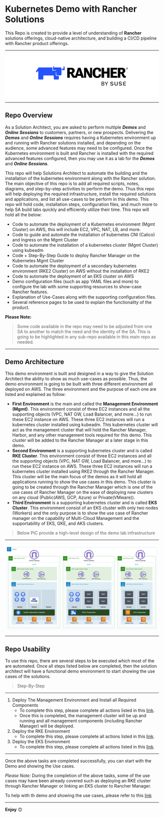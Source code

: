 # Kubernetes Demo with Rancher Solutions

This Repo is created to provide a level of understanding of **Rancher** solutions offerings, cloud-native architecture, and building a CI/CD pipeline with Rancher product offerings.

---

<p align="center">
    <img src="images/RancherLogo.png">
</p>

---

## Repo Overview 

As a Solution Architect, you are asked to perform multiple **_Demos_** and **_Online Sessions_** to customers, partners, or new prospects. Delivering the **_Demos_** and **_Online Sessions_** requires having a Kubernetes environment up and running with Rancher solutions installed, and depending on the audience, some advanced features may need to be configured. Once the Kubernetes environment is built and Rancher is installed with the required advanced features configured, then you may use it as a lab for the **_Demos_** and **_Online Sessions_**.

This repo will help Solutions Architect to automate the building and the installation of the kubernetes environment along with the Rancher solution. The main objective of this repo is to add all required scripts, notes, diagrams, and step-by-step activities to perform the demo. Thus this repo will help deploying the required infrastructure, install the required solutions and applications, and list all use-cases to be perform in this demo. This repo will hold code, installation steps, configuration files, and much more to help SA build labs quickly and efficiently utilize their time. This repo will hold all the below:
* Code to automate the deployment of a Kubernetes environment (Mgmt Cluster) on AWS, this will include EC2, VPC, NAT, LB, and more.
* Code to guide and automate the installation of kubernetes CNI (Calico) and Ingress on the Mgmt Cluster
* Code to automate the installation of a kubernetes cluster (Mgmt Cluster) using kubeadm
* Code + Step-By-Step Guide to deploy Rancher Manager on the Kubernetes Mgmt Cluster
* Code to automate the deployment of a secondary kubernetes environment (RKE2 Cluster) on AWS without the installation of RKE2
* Code to automate the deployment of an EKS cluster on AWS
* Demo configuration files (such as app YAML files and more) to configure the lab with some supporting resources to show-case Rancher features.
* Explanation of Use-Cases along with the supporting configuration files.
* Several reference pages to be used to explain the functionality of the product.

**Please Note:**
> Some code available in the repo may need to be adjusted from one SA to another to match the need and the identity of the SA. This is going to be highlighted in any sub-repo available in this main repo as needed.

---

## Demo Architecture

This demo environment is built and designed in a way to give the Solution Architect the ability to show as much use-cases as possible. Thus, the demo environment is going to be built with three different environment all deployed on AWS. The three environment and the purpose of each one are listed and explained as follow:
* **First Environment** is the main and called the **Management Environment (Mgmt)**. This environment consist of three EC2 instances and all the supporting objects (VPC, NAT GW, Load Balancer, and more...) to run these EC2 instance on AWS. These three EC2 instances will run a kubernetes cluster installed using kubeadm. This kubernetes cluster will act as the management cluster that will hold the Rancher Manager, Harbor, and any other management tools required for this demo. This cluster will be added to the Rancher Manager at a later stage in this demo.
* **Second Environment** is a supporting kubernetes cluster and is called **RKE Cluster**. This environment consist of three EC2 instances and all the supporting objects (VPC, NAT GW, Load Balancer, and more...) to run these EC2 instance on AWS. These three EC2 instances will run a kubernetes cluster installed using RKE2 through the Rancher Manager. This cluster will be the main focus of the demos as it will hold all applications running to show the use cases in this demo. This cluster is going to be created through the Rancher Manager which is one of the use cases of Rancher Manager on the ease of deploying new clusters on any cloud (Public(AWS, GCP, Azure) or Private(VMware)).
* **Third Environment** is a supporting kubernetes cluster and is called **EKS Cluster**. This environment consist of an EKS cluster with only two nodes (Workers) and the only purpose is to show the use case of Rancher manager on the capability of Multi-Cloud Management and the supportability of EKS, GKE, and AKS clusters.

> Below PIC provide a high-level design of the demo lab infrastructure

---

<p align="center">
    <img src="images/HLD-Main-Arch.png">
</p>

---

## Repo Usability

To use this repo, there are several steps to be executed which most of the are automated. Once all steps listed below are completed, then the solution architect will have a functional demo environment to start showing the use cases of the solutions.

> Step-By-Step

---

1. Deploy The Management Environment and Install all Required Components
   - To complete this step, please complete all actions listed in this [link](https://github.com/tahershaker/Kubernetes-Demo/tree/main/DeployEnv/DeployMgmtClustOnAWS).
   - Once this is completed, the management cluster will be up and running and all management components (including Rancher Manager) will be deployed.
2. Deploy the RKE Environment
   - To complete this step, please complete all actions listed in this [link](https://github.com/tahershaker/Kubernetes-Demo/tree/main/DeployEnv/DeployRkeClusterOnAWS).
3. Deploy the EKS Environment
   - To complete this step, please complete all actions listed in this [link](https://github.com/tahershaker/Kubernetes-Demo/tree/main/DeployEnv/DeployEksClusterOnAWS).

---

Once the above tasks are completed successfully, you can start with the Demo and showing the Use cases. 

_Please Note:_ During the completion of the above tasks, some of the use cases may have been already covered such as deploying an RKE cluster through Rancher Manager or linking an EKS cluster to Rancher Manager.

To help with th demo and showing the use cases, please refer to this [link](https://github.com/tahershaker/Kubernetes-Demo/tree/main/UseCases)

---

**Enjoy** :blush:


